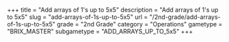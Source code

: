 +++
title = "Add arrays of 1's up to 5x5"
description = "Add arrays of 1's up to 5x5"
slug = "add-arrays-of-1s-up-to-5x5"
url = "/2nd-grade/add-arrays-of-1s-up-to-5x5"
grade = "2nd Grade"
category = "Operations"
gametype = "BRIX_MASTER"
subgametype = "ADD_ARRAYS_UP_TO_5x5"
+++